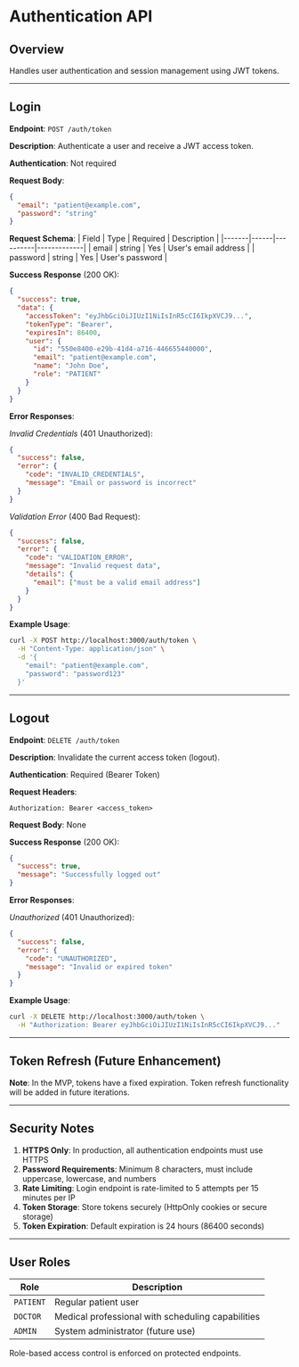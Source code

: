 # Authentication API

## Overview
Handles user authentication and session management using JWT tokens.

---

## Login

**Endpoint**: `POST /auth/token`

**Description**: Authenticate a user and receive a JWT access token.

**Authentication**: Not required

**Request Body**:
```json
{
  "email": "patient@example.com",
  "password": "string"
}
```

**Request Schema**:
| Field | Type | Required | Description |
|-------|------|----------|-------------|
| email | string | Yes | User's email address |
| password | string | Yes | User's password |

**Success Response** (200 OK):
```json
{
  "success": true,
  "data": {
    "accessToken": "eyJhbGciOiJIUzI1NiIsInR5cCI6IkpXVCJ9...",
    "tokenType": "Bearer",
    "expiresIn": 86400,
    "user": {
      "id": "550e8400-e29b-41d4-a716-446655440000",
      "email": "patient@example.com",
      "name": "John Doe",
      "role": "PATIENT"
    }
  }
}
```

**Error Responses**:

*Invalid Credentials* (401 Unauthorized):
```json
{
  "success": false,
  "error": {
    "code": "INVALID_CREDENTIALS",
    "message": "Email or password is incorrect"
  }
}
```

*Validation Error* (400 Bad Request):
```json
{
  "success": false,
  "error": {
    "code": "VALIDATION_ERROR",
    "message": "Invalid request data",
    "details": {
      "email": ["must be a valid email address"]
    }
  }
}
```

**Example Usage**:
```bash
curl -X POST http://localhost:3000/auth/token \
  -H "Content-Type: application/json" \
  -d '{
    "email": "patient@example.com",
    "password": "password123"
  }'
```

---

## Logout

**Endpoint**: `DELETE /auth/token`

**Description**: Invalidate the current access token (logout).

**Authentication**: Required (Bearer Token)

**Request Headers**:
```
Authorization: Bearer <access_token>
```

**Request Body**: None

**Success Response** (200 OK):
```json
{
  "success": true,
  "message": "Successfully logged out"
}
```

**Error Responses**:

*Unauthorized* (401 Unauthorized):
```json
{
  "success": false,
  "error": {
    "code": "UNAUTHORIZED",
    "message": "Invalid or expired token"
  }
}
```

**Example Usage**:
```bash
curl -X DELETE http://localhost:3000/auth/token \
  -H "Authorization: Bearer eyJhbGciOiJIUzI1NiIsInR5cCI6IkpXVCJ9..."
```

---

## Token Refresh (Future Enhancement)

**Note**: In the MVP, tokens have a fixed expiration. Token refresh functionality will be added in future iterations.

---

## Security Notes

1. **HTTPS Only**: In production, all authentication endpoints must use HTTPS
2. **Password Requirements**: Minimum 8 characters, must include uppercase, lowercase, and numbers
3. **Rate Limiting**: Login endpoint is rate-limited to 5 attempts per 15 minutes per IP
4. **Token Storage**: Store tokens securely (HttpOnly cookies or secure storage)
5. **Token Expiration**: Default expiration is 24 hours (86400 seconds)

---

## User Roles

| Role | Description |
|------|-------------|
| `PATIENT` | Regular patient user |
| `DOCTOR` | Medical professional with scheduling capabilities |
| `ADMIN` | System administrator (future use) |

Role-based access control is enforced on protected endpoints.
